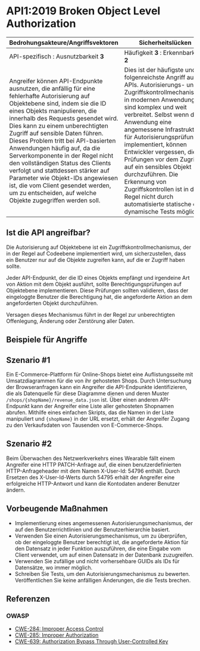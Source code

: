 API1:2019 Broken Object Level Authorization
===========================================

| Bedrohungsakteure/Angriffsvektoren | Sicherheitslücken | Auswirkungen |
| - | - | - |
| API-spezifisch : Ausnutzbarkeit **3** | Häufigkeit **3** : Erkennbarkeit **2** | Komplexität **3** : Unternehmensspezifisch |
| Angreifer können API-Endpunkte ausnutzen, die anfällig für eine fehlerhafte Autorisierung auf Objektebene sind, indem sie die ID eines Objekts manipulieren, die innerhalb des Requests gesendet wird. Dies kann zu einem unberechtigten Zugriff auf sensible Daten führen. Dieses Problem tritt bei API-basierten Anwendungen häufig auf, da die Serverkomponente in der Regel nicht den vollständigen Status des Clients verfolgt und stattdessen stärker auf Parameter wie Objekt-IDs angewiesen ist, die vom Client gesendet werden, um zu entscheiden, auf welche Objekte zugegriffen werden soll. | Dies ist der häufigste und folgenreichste Angriff auf APIs. Autorisierungs- und Zugriffskontrollmechanismen in modernen Anwendungen sind komplex und weit verbreitet. Selbst wenn die Anwendung eine angemessene Infrastruktur für Autorisierungsprüfungen implementiert, können Entwickler vergessen, diese Prüfungen vor dem Zugriff auf ein sensibles Objekt durchzuführen. Die Erkennung von Zugriffskontrollen ist in der Regel nicht durch automatisierte statische oder dynamische Tests möglich. | Unbefugter Zugriff kann zur Offenlegung von Daten an Unbefugte, zu Datenverlust oder Datenmanipulation führen. Unbefugter Zugriff auf Objekte kann auch zu einer vollständigen Übernahme des Kontos führen. |

## Ist die API angreifbar?

Die Autorisierung auf Objektebene ist ein Zugriffskontrollmechanismus, der in der Regel auf Codeebene implementiert wird, um sicherzustellen, dass ein Benutzer nur auf die Objekte zugreifen kann, auf die er Zugriff haben sollte.

Jeder API-Endpunkt, der die ID eines Objekts empfängt und irgendeine Art von Aktion mit dem Objekt ausführt, sollte Berechtigungsprüfungen auf Objektebene implementieren. Diese Prüfungen sollten validieren, dass der eingeloggte Benutzer die Berechtigung hat, die angeforderte Aktion an dem angeforderten Objekt durchzuführen.

Versagen dieses Mechanismus führt in der Regel zur unberechtigten Offenlegung, Änderung oder Zerstörung aller Daten.

## Beispiele für Angriffe

## Szenario #1

Ein E-Commerce-Plattform für Online-Shops bietet eine Auflistungsseite mit Umsatzdiagrammen für die von ihr gehosteten Shops. Durch Untersuchung der Browseranfragen kann ein Angreifer die API-Endpunkte identifizieren, die als Datenquelle für diese Diagramme dienen und deren Muster `/shops/{shopName}/revenue_data.json` ist. Über einen anderen API-Endpunkt kann der Angreifer eine Liste aller gehosteten Shopnamen abrufen. Mithilfe eines einfachen Skripts, das die Namen in der Liste manipuliert und `{shopName}` in der URL ersetzt, erhält der Angreifer Zugang zu den Verkaufsdaten von Tausenden von E-Commerce-Shops.

## Szenario #2

Beim Überwachen des Netzwerkverkehrs eines Wearable fällt einem Angreifer eine HTTP PATCH-Anfrage auf, die einen benutzerdefinierten HTTP-Anfrageheader mit dem Namen X-User-Id: 54796 enthält. Durch Ersetzen des X-User-Id-Werts durch 54795 erhält der Angreifer eine erfolgreiche HTTP-Antwort und kann die Kontodaten anderer Benutzer ändern.

## Vorbeugende Maßnahmen

* Implementierung eines angemessenen Autorisierungsmechanismus, der auf den Benutzerrichtlinien und der Benutzerhierarchie basiert.
* Verwenden Sie einen Autorisierungsmechanismus, um zu überprüfen, ob der eingeloggte Benutzer berechtigt ist, die angeforderte Aktion für den Datensatz in jeder Funktion auszuführen, die eine Eingabe vom Client verwendet, um auf einen Datensatz in der Datenbank zuzugreifen.
* Verwenden Sie zufällige und nicht vorhersehbare GUIDs als IDs für Datensätze, wo immer möglich.
* Schreiben Sie Tests, um den Autorisierungsmechanismus zu bewerten. Veröffentlichen Sie keine anfälligen Änderungen, die die Tests brechen.

## Referenzen

### OWASP

* [CWE-284: Improper Access Control][1]
* [CWE-285: Improper Authorization][2]
* [CWE-639: Authorization Bypass Through User-Controlled Key][3]

[1]: https://cwe.mitre.org/data/definitions/284.html
[2]: https://cwe.mitre.org/data/definitions/285.html
[3]: https://cwe.mitre.org/data/definitions/639.html
